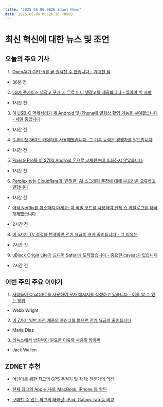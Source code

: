 ```yaml
---
title: "2025 08 06 0626 Zdnet News"
date: 2025-08-06 06:26:26 +0900
---
```


# 최신 혁신에 대한 뉴스 및 조언
## 오늘의 주요 기사 

1. [OpenAI가 GPT-5를 곧 출시할 수 있습니다 - 기대할 점](https://www.zdnet.com/article/openai-could-launch-gpt-5-any-minute-now-what-to-expect/)  
* 36분 전 

2. [LG가 풀사이즈 냉장고 구매 시 무료 미니 냉장고를 제공합니다 - 알아야 할 사항](https://www.zdnet.com/home-and-office/kitchen-household/lg-is-giving-away-a-free-mini-fridge-when-you-buy-a-full-size-one-heres-what-to-know/)  
* 1시간 전 

3. [이 USB-C 액세서리가 제 Android 및 iPhone에 열화상 촬영 기능을 부여했습니다 - 세일 중입니다](https://www.zdnet.com/home-and-office/kitchen-household/this-usb-c-accessory-gave-my-android-and-iphone-thermal-imaging-powers-and-its-on-sale/)  
* 1시간 전 

4. [DJI의 첫 360도 카메라를 사용해봤습니다. 그 기록 능력은 경쟁자를 압도합니다](https://www.zdnet.com/article/i-tried-djis-first-360-degree-camera-and-its-recording-capabilities-blows-out-the-competition/)  
* 1시간 전 

5. [Pixel 9 Pro를 이 $700 Android 폰으로 교체했는데 후회하지 않았습니다](https://www.zdnet.com/article/i-replaced-my-pixel-9-pro-with-this-700-android-phone-for-weeks-and-didnt-regret-it/)  
* 1시간 전 

6. [Perplexity는 Cloudflare의 '은밀한' AI 스크래핑 주장에 대해 부끄러운 오류라고 말합니다](https://www.zdnet.com/article/perplexity-says-cloudflares-accusations-of-stealth-ai-scraping-are-based-on-embarrassing-errors/)  
* 1시간 전 

7. [아직 Netflix를 취소하지 마세요: 이 비밀 코드를 사용하여 전체 쇼 카탈로그를 잠금 해제했습니다](https://www.zdnet.com/home-and-office/home-entertainment/dont-cancel-netflix-yet-i-used-these-secret-codes-to-unlock-the-full-catalog-of-shows/)  
* 2시간 전 

8. [이 5가지 TV 설정을 변경하면 전기 요금이 크게 줄어듭니다 - 그 이유는](https://www.zdnet.com/home-and-office/home-entertainment/changing-these-5-tv-settings-greatly-reduced-my-electricity-bill-heres-why/)  
* 2시간 전 

9. [uBlock Origin Lite가 드디어 Safari에 도착했습니다 - 중요한 caveat가 있습니다](https://www.zdnet.com/article/ublock-origin-lite-has-finally-arrived-for-safari-with-one-important-caveat/)  
* 2시간 전

## 이번 주의 주요 이야기 

1. [사람들이 ChatGPT를 사용하여 문자 메시지를 작성하고 있습니다 - 이를 알 수 있는 방법](https://www.zdnet.com/article/people-are-using-chatgpt-to-write-their-text-messages-heres-how-you-can-tell/)  
* Webb Wright 

2. [이 7가지 일반 가전 제품의 플러그를 뽑으면 전기 요금이 줄어듭니다](https://www.zdnet.com/home-and-office/energy/unplugging-these-common-household-devices-helped-reduce-my-electricity-bills/)  
* Maria Diaz 

3. [리눅스에서 방화벽이 필요한 이유와 사용할 방화벽](https://www.zdnet.com/article/yes-you-need-a-firewall-on-linux-heres-why-and-which-to-use/)  
* Jack Wallen

## ZDNET 추천 
* [어린이를 위한 최고의 GPS 추적기 및 장치: 전문가의 의견](https://www.zdnet.com/article/best-gps-trackers-and-devices-for-kids/)  

* [현재 최고의 Apple 거래: MacBook, iPhone 등 할인](https://www.zdnet.com/article/best-apple-deals-2025/) 

* [구매할 수 있는 최고의 태블릿: iPad, Galaxy Tab 등 비교](https://www.zdnet.com/article/best-tablet/)